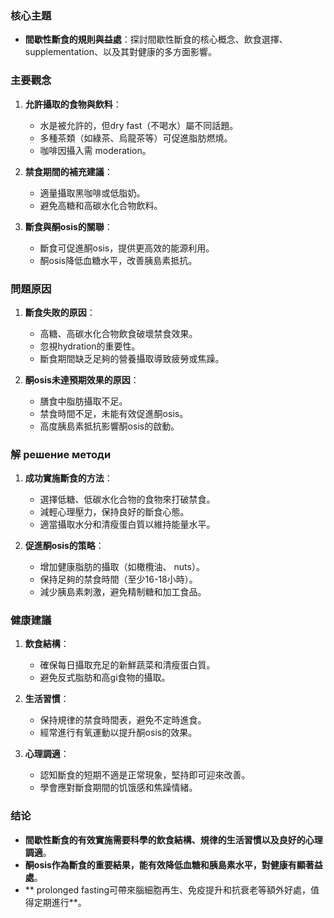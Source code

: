### 核心主題
- **間歇性斷食的規則與益處**：探討間歇性斷食的核心概念、飲食選擇、 supplementation、以及其對健康的多方面影響。

### 主要觀念
1. **允許攝取的食物與飲料**：
   - 水是被允許的，但dry fast（不喝水）屬不同話題。
   - 多種茶類（如綠茶、烏龍茶等）可促進脂肪燃燒。
   - 咖啡因攝入需 moderation。

2. **禁食期間的補充建議**：
   - 適量攝取黑咖啡或低脂奶。
   - 避免高糖和高碳水化合物飲料。

3. **斷食與酮osis的關聯**：
   - 斷食可促進酮osis，提供更高效的能源利用。
   - 酮osis降低血糖水平，改善胰島素抵抗。

### 問題原因
1. **斷食失敗的原因**：
   - 高糖、高碳水化合物飲食破壞禁食效果。
   - 忽視hydration的重要性。
   - 斷食期間缺乏足夠的營養攝取導致疲勞或焦躁。

2. **酮osis未達預期效果的原因**：
   - 膳食中脂肪攝取不足。
   - 禁食時間不足，未能有效促進酮osis。
   - 高度胰島素抵抗影響酮osis的啟動。

### 解 решение методи
1. **成功實施斷食的方法**：
   - 選擇低糖、低碳水化合物的食物來打破禁食。
   - 減輕心理壓力，保持良好的斷食心態。
   - 適當攝取水分和清瘦蛋白質以維持能量水平。

2. **促進酮osis的策略**：
   - 增加健康脂肪的攝取（如橄欖油、 nuts）。
   - 保持足夠的禁食時間（至少16-18小時）。
   - 減少胰島素刺激，避免精制糖和加工食品。

### 健康建議
1. **飲食結構**：
   - 確保每日攝取充足的新鮮蔬菜和清瘦蛋白質。
   - 避免反式脂肪和高gi食物的攝取。

2. **生活習慣**：
   - 保持規律的禁食時間表，避免不定時進食。
   - 經常進行有氧運動以提升酮osis的效果。

3. **心理調適**：
   - 認知斷食的短期不適是正常現象，堅持即可迎來改善。
   - 學會應對斷食期間的饥饿感和焦躁情緒。

### 结论
- **間歇性斷食的有效實施需要科學的飲食結構、規律的生活習慣以及良好的心理調適**。
- **酮osis作為斷食的重要結果，能有效降低血糖和胰島素水平，對健康有顯著益處**。
- ** prolonged fasting可帶來腦細胞再生、免疫提升和抗衰老等額外好處，值得定期進行**。